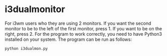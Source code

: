 # i3dualmonitor
For i3wm users who they are using 2 monitors.
If you want the second monitor to be to the left of the first monitor, press 1. If you want to be on the right, press 2.
For the program to work correctly, you need to have Python3 installed on your system.
The program can be run as follows:

` python i3dualmon.py `
